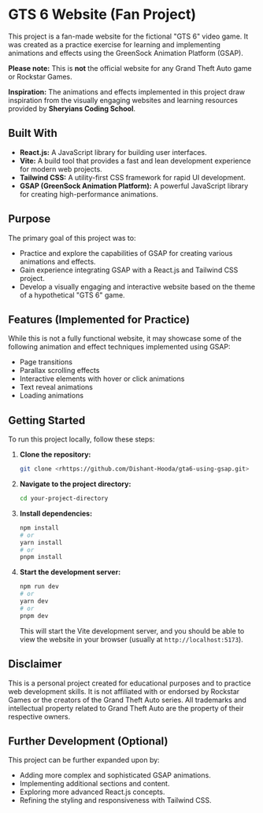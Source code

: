 # GTS 6 Website (Fan Project)

This project is a fan-made website for the fictional "GTS 6" video game. It was created as a practice exercise for learning and implementing animations and effects using the GreenSock Animation Platform (GSAP).

**Please note:** This is **not** the official website for any Grand Theft Auto game or Rockstar Games.

**Inspiration:** The animations and effects implemented in this project draw inspiration from the visually engaging websites and learning resources provided by **Sheryians Coding School**.

## Built With

* **React.js:** A JavaScript library for building user interfaces.
* **Vite:** A build tool that provides a fast and lean development experience for modern web projects.
* **Tailwind CSS:** A utility-first CSS framework for rapid UI development.
* **GSAP (GreenSock Animation Platform):** A powerful JavaScript library for creating high-performance animations.

## Purpose

The primary goal of this project was to:

* Practice and explore the capabilities of GSAP for creating various animations and effects.
* Gain experience integrating GSAP with a React.js and Tailwind CSS project.
* Develop a visually engaging and interactive website based on the theme of a hypothetical "GTS 6" game.

## Features (Implemented for Practice)

While this is not a fully functional website, it may showcase some of the following animation and effect techniques implemented using GSAP:

* Page transitions
* Parallax scrolling effects
* Interactive elements with hover or click animations
* Text reveal animations
* Loading animations

## Getting Started

To run this project locally, follow these steps:

1.  **Clone the repository:**
    ```bash
    git clone <rhttps://github.com/Dishant-Hooda/gta6-using-gsap.git>
    ```

2.  **Navigate to the project directory:**
    ```bash
    cd your-project-directory
    ```

3.  **Install dependencies:**
    ```bash
    npm install
    # or
    yarn install
    # or
    pnpm install
    ```

4.  **Start the development server:**
    ```bash
    npm run dev
    # or
    yarn dev
    # or
    pnpm dev
    ```

    This will start the Vite development server, and you should be able to view the website in your browser (usually at `http://localhost:5173`).

## Disclaimer

This is a personal project created for educational purposes and to practice web development skills. It is not affiliated with or endorsed by Rockstar Games or the creators of the Grand Theft Auto series. All trademarks and intellectual property related to Grand Theft Auto are the property of their respective owners.

## Further Development (Optional)

This project can be further expanded upon by:

* Adding more complex and sophisticated GSAP animations.
* Implementing additional sections and content.
* Exploring more advanced React.js concepts.
* Refining the styling and responsiveness with Tailwind CSS.

